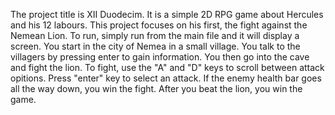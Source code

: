 The project title is XII Duodecim.
It is a simple 2D RPG game about Hercules and his 12 labours.
This project focuses on his first, the fight against the Nemean Lion.
To run, simply run from the main file and it will display a screen.
You start in the city of Nemea in a small village.
You talk to the villagers by pressing enter to gain information.
You then go into the cave and fight the lion.
To fight, use the "A" and "D" keys to scroll between attack opitions.
Press "enter" key to select an attack.
If the enemy health bar goes all the way down, you win the fight.
After you beat the lion, you win the game.
